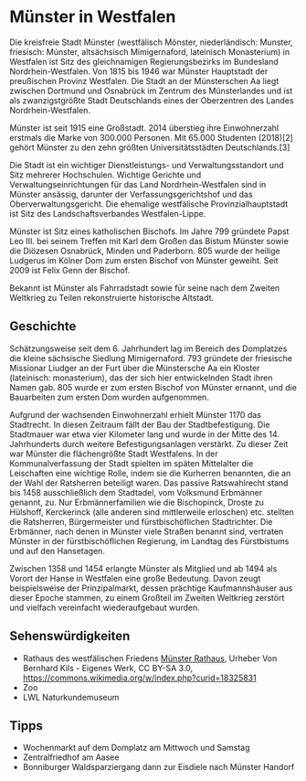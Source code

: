 # Münster in Westfalen

Die kreisfreie Stadt Münster (westfälisch Mönster, niederländisch: Munster, friesisch: Múnster, altsächsisch Mimigernaford, lateinisch Monasterium) in Westfalen ist Sitz des gleichnamigen Regierungsbezirks im Bundesland Nordrhein-Westfalen. Von 1815 bis 1946 war Münster Hauptstadt der preußischen Provinz Westfalen. Die Stadt an der Münsterschen Aa liegt zwischen Dortmund und Osnabrück im Zentrum des Münsterlandes und ist als zwanzigstgrößte Stadt Deutschlands eines der Oberzentren des Landes Nordrhein-Westfalen.

Münster ist seit 1915 eine Großstadt. 2014 überstieg ihre Einwohnerzahl erstmals die Marke von 300.000 Personen. Mit 65.000 Studenten (2018)[2] gehört Münster zu den zehn größten Universitätsstädten Deutschlands.[3]

Die Stadt ist ein wichtiger Dienstleistungs- und Verwaltungsstandort und Sitz mehrerer Hochschulen. Wichtige Gerichte und Verwaltungseinrichtungen für das Land Nordrhein-Westfalen sind in Münster ansässig, darunter der Verfassungsgerichtshof und das Oberverwaltungsgericht. Die ehemalige westfälische Provinzialhauptstadt ist Sitz des Landschaftsverbandes Westfalen-Lippe.

Münster ist Sitz eines katholischen Bischofs. Im Jahre 799 gründete Papst Leo III. bei seinem Treffen mit Karl dem Großen das Bistum Münster sowie die Diözesen Osnabrück, Minden und Paderborn. 805 wurde der heilige Ludgerus im Kölner Dom zum ersten Bischof von Münster geweiht. Seit 2009 ist Felix Genn der Bischof.

Bekannt ist Münster als Fahrradstadt sowie für seine nach dem Zweiten Weltkrieg zu Teilen rekonstruierte historische Altstadt.

## Geschichte


Schätzungsweise seit dem 6. Jahrhundert lag im Bereich des Domplatzes die kleine sächsische Siedlung Mimigernaford. 793 gründete der friesische Missionar Liudger an der Furt über die Münstersche Aa ein Kloster (lateinisch: monasterium), das der sich hier entwickelnden Stadt ihren Namen gab. 805 wurde er zum ersten Bischof von Münster ernannt, und die Bauarbeiten zum ersten Dom wurden aufgenommen.

Aufgrund der wachsenden Einwohnerzahl erhielt Münster 1170 das Stadtrecht. In diesen Zeitraum fällt der Bau der Stadtbefestigung. Die Stadtmauer war etwa vier Kilometer lang und wurde in der Mitte des 14. Jahrhunderts durch weitere Befestigungsanlagen verstärkt. Zu dieser Zeit war Münster die flächengrößte Stadt Westfalens. In der Kommunalverfassung der Stadt spielten im späten Mittelalter die Leischaften eine wichtige Rolle, indem sie die Kurherren benannten, die an der Wahl der Ratsherren beteiligt waren. Das passive Ratswahlrecht stand bis 1458 ausschließlich dem Stadtadel, vom Volksmund Erbmänner genannt, zu. Nur Erbmännerfamilien wie die Bischopinck, Droste zu Hülshoff, Kerckerinck (alle anderen sind mittlerweile erloschen) etc. stellten die Ratsherren, Bürgermeister und fürstbischöflichen Stadtrichter. Die Erbmänner, nach denen in Münster viele Straßen benannt sind, vertraten Münster in der fürstbischöflichen Regierung, im Landtag des Fürstbistums und auf den Hansetagen.

Zwischen 1358 und 1454 erlangte Münster als Mitglied und ab 1494 als Vorort der Hanse in Westfalen eine große Bedeutung. Davon zeugt beispielsweise der Prinzipalmarkt, dessen prächtige Kaufmannshäuser aus dieser Epoche stammen, zu einem Großteil im Zweiten Weltkrieg zerstört und vielfach vereinfacht wiederaufgebaut wurden.

## Sehenswürdigkeiten

* Rathaus des westfälischen Friedens [Münster Rathaus](AltNeuMS.jpg), Urheber Von Bernhard Kils - Eigenes Werk, CC BY-SA 3.0, https://commons.wikimedia.org/w/index.php?curid=18325831
* Zoo
* LWL Naturkundemuseum

## Tipps

- Wochenmarkt auf dem Domplatz am Mittwoch und Samstag
- Zentralfriedhof am Aasee
- Bonniburger Waldsparziergang dann zur Eisdiele nach Münster Handorf 
